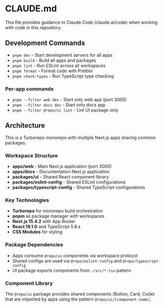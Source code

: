 # CLAUDE.md

This file provides guidance to Claude Code (claude.ai/code) when working with code in this repository.

## Development Commands

- `pnpm dev` - Start development servers for all apps
- `pnpm build` - Build all apps and packages  
- `pnpm lint` - Run ESLint across all workspaces
- `pnpm format` - Format code with Prettier
- `pnpm check-types` - Run TypeScript type checking

### Per-app commands
- `pnpm --filter web dev` - Start only web app (port 3000)
- `pnpm --filter docs dev` - Start only docs app  
- `pnpm --filter @repo/ui lint` - Lint UI package only

## Architecture

This is a Turborepo monorepo with multiple Next.js apps sharing common packages.

### Workspace Structure
- **apps/web** - Main Next.js application (port 3000)
- **apps/docs** - Documentation Next.js application
- **packages/ui** - Shared React component library
- **packages/eslint-config** - Shared ESLint configurations
- **packages/typescript-config** - Shared TypeScript configurations

### Key Technologies
- **Turborepo** for monorepo build orchestration
- **pnpm** as package manager with workspaces
- **Next.js 15.4.2** with App Router
- **React 19.1.0** and TypeScript 5.8.x
- **CSS Modules** for styling

### Package Dependencies
- Apps consume `@repo/ui` components via workspace protocol
- Shared configs are used via `@repo/eslint-config` and `@repo/typescript-config`
- UI package exports components from `./src/*.tsx` pattern

### Component Library
The `@repo/ui` package provides shared components (Button, Card, Code) that are imported by apps using the pattern `@repo/ui/[component-name]`.